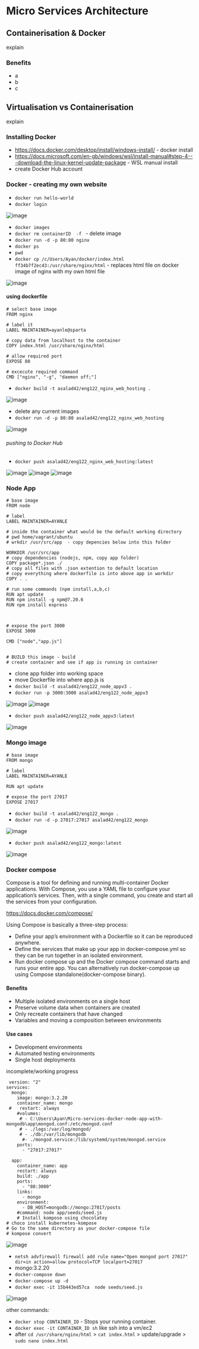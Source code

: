 # Micro Services Architecture

## Containerisation & Docker

explain 


### Benefits
- a
- b
- c

## Virtualisation vs Containerisation 

explain 


### Installing Docker 
- https://docs.docker.com/desktop/install/windows-install/ - docker install 
- https://docs.microsoft.com/en-gb/windows/wsl/install-manual#step-4---download-the-linux-kernel-update-package - WSL manual install 
- create Docker Hub account 

### Docker - creating my own website 
- `docker run hello-world`
- `docker login`

![image](https://user-images.githubusercontent.com/104793540/189885881-757f8f84-a733-46b8-bbe5-d61ee7772f9a.png)

- `docker images`
- `docker rm containerID  -f ` - delete image 
- `docker run -d -p 80:80 nginx`
- `docker ps`
- `pwd`
- `docker cp /c/Users/Ayan/docker/index.html ff34b7f2ec43:/usr/share/nginx/html` - replaces html file on docker image of nginx with my own html file 

![image](https://user-images.githubusercontent.com/104793540/189878919-3f982a9a-6e4c-4d10-b972-eec9a800df1f.png)

#### using dockerfile 

```
# select base image
FROM nginx 

# label it 
LABEL MAINTAINER=ayanle@sparta

# copy data from localhost to the container 
COPY index.html /usr/share/nginx/html

# allow required port
EXPOSE 80

# excecute required command 
CMD ["nginx", "-g", "daemon off;"]
```

- `docker build -t asalad42/eng122_nginx_web_hosting .`

![image](https://user-images.githubusercontent.com/104793540/189886047-23b8890c-388c-478d-8f1e-3ecea588c9f9.png)

-  delete any current images 
- `docker run -d -p 80:80 asalad42/eng122_nginx_web_hosting`

![image](https://user-images.githubusercontent.com/104793540/189885952-38725dab-a90e-4c01-aa78-6bd6a9c4d799.png)

###### pushing to Docker Hub 
- `docker push asalad42/eng122_nginx_web_hosting:latest`

![image](https://user-images.githubusercontent.com/104793540/189887568-180b456a-9552-498a-9c72-5377439925ea.png)
![image](https://user-images.githubusercontent.com/104793540/189887677-2f032e72-8966-4558-a20d-d14433aa09c5.png)
![image](https://user-images.githubusercontent.com/104793540/189888202-275ac510-75b1-4d7b-81a6-4d682f171853.png)

### Node App

```
# base image 
FROM node

# label 
LABEL MAINTAINER=AYANLE

# inside the container what would be the default working directory 
# pwd home/vagrant/ubuntu
# wrkdir /usr/src/app  - copy depencies below into this folder 

WORKDIR /usr/src/app
# copy dependencies (nodejs, npm, copy app folder) 
COPY package*.json ./
# copy all files with .json extention to default location 
# copy everything where dockerfile is into above app in workdir
COPY . . 

# run some commands (npm install,a,b,c)
RUN apt update 
RUN npm install -g npm@7.20.6
RUN npm install express



# expose the port 3000
EXPOSE 3000

CMD ["node","app.js"]


# BUILD this image - build
# create container and see if app is running in container
```

- clone app folder into working space 
- move Dockerfile into where app.js is 
- `docker build -t asalad42/eng122_node_appv3 .`
- `docker run -p 3000:3000 asalad42/eng122_node_appv3`

![image](https://user-images.githubusercontent.com/104793540/189922928-fcd8e6ba-3eb2-466a-b0bb-9e5b1dc1d7f8.png)
![image](https://user-images.githubusercontent.com/104793540/189922978-88a1b148-f7ea-42bb-82a9-fa9cbf3d1b15.png)

- `docker push asalad42/eng122_node_appv3:latest`

![image](https://user-images.githubusercontent.com/104793540/189924597-c5ac7837-1277-48df-9c8f-f2ba33512543.png)


### Mongo image 

```
# base image 
FROM mongo

# label 
LABEL MAINTAINER=AYANLE

RUN apt update 

# expose the port 27017
EXPOSE 27017

```

- `docker build -t asalad42/eng122_mongo .`
- `docker run -d -p 27017:27017 asalad42/eng122_mongo`

![image](https://user-images.githubusercontent.com/104793540/189937070-69b61311-5ad5-426f-a932-eabbb1ce9f3c.png)

- `docker push asalad42/eng122_mongo:latest`

![image](https://user-images.githubusercontent.com/104793540/189938769-4577245f-096d-4901-8c9d-61384351f3e9.png)

### Docker compose 
Compose is a tool for defining and running multi-container Docker applications. With Compose, you use a YAML file to configure your application’s services. Then, with a single command, you create and start all the services from your configuration.

https://docs.docker.com/compose/ 

Using Compose is basically a three-step process:
- Define your app’s environment with a Dockerfile so it can be reproduced anywhere.
- Define the services that make up your app in docker-compose.yml so they can be run together in an isolated environment.
- Run docker compose up and the Docker compose command starts and runs your entire app. You can alternatively run docker-compose up using Compose standalone(docker-compose binary).

#### Benefits
- Multiple isolated environments on a single host
- Preserve volume data when containers are created
- Only recreate containers that have changed
- Variables and moving a composition between environments

#### Use cases 
- Development environments
- Automated testing environments
- Single host deployments

incomplete/working progress 

```
 version: "2"
services: 
  mongo:
    image: mongo:3.2.20
    container_name: mongo
 #   restart: always
    #volumes:
     # - C:\Users\Ayan\Micro-services-docker-node-app-with-mongodb\app\mongod.conf:/etc/mongod.conf
     # - ./logs:/var/log/mongod/
     # - ./db:/var/lib/mongodb
      #- ./mongod.service:/lib/systemd/system/mongod.service
    ports:
      - "27017:27017"

  app:
    container_name: app
    restart: always
    build: ./app
    ports:
      - "80:3000"
    links:
      - mongo
    environment: 
      - DB_HOST=mongodb://mongo:27017/posts
    #command: node app/seeds/seed.js
    # Install kompose using chocolatey
# choco install kubernetes-kompose
# Go to the same directory as your docker-compose file
# kompose convert

```

![image](https://user-images.githubusercontent.com/104793540/190136799-ad8fcfb7-7e8d-4ba7-8de6-699a8a8b759f.png)

- `netsh advfirewall firewall add rule name="Open mongod port 27017" dir=in action=allow protocol=TCP localport=27017`
- mongo:3.2.20
- `docker-compose down`
- `docker-compose up -d `
- `docker exec -it 15b443ed57ca  node seeds/seed.js`

![image](https://user-images.githubusercontent.com/104793540/190136738-e38b48ff-3838-4d9c-85f9-0fd1a49d1603.png)


other commands:

- `docker stop CONTAINER_ID` - Stops your running container.
- `docker exec -it CONTAINER_ID sh` like ssh into a vm/ec2
- after `cd /usr/share/nginx/html` > `cat index.html` > update/upgrade > `sudo nano index.html`
